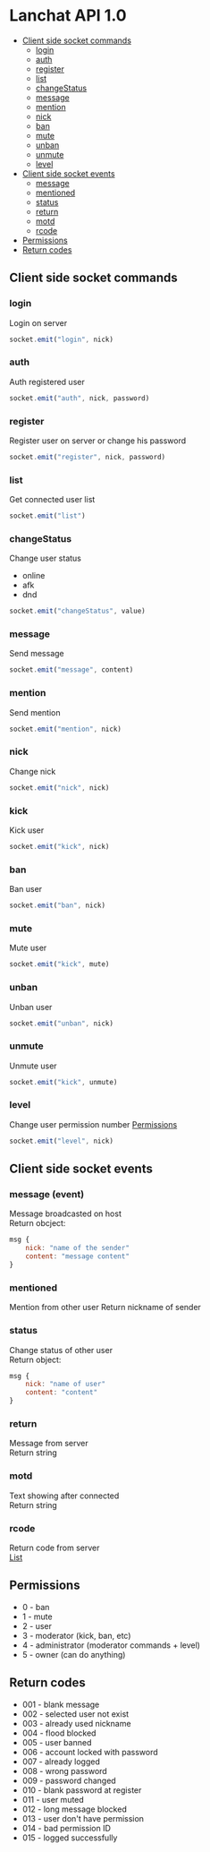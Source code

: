 # Lanchat API 1.0

* [Client side socket commands](#client-side-socket-commands)
  * [login](#login)
  * [auth](#auth)
  * [register](#register)
  * [list](#list)
  * [changeStatus](#changeStatus)
  * [message](#message)
  * [mention](#mention)
  * [nick](#nick)
  * [ban](#ban)
  * [mute](#mute)
  * [unban](#unban)
  * [unmute](#unmute)
  * [level](#level)
* [Client side socket events](#client-side-socket-events)
  * [message](#message-event)
  * [mentioned](#mentioned)
  * [status](#status)
  * [return](#return)
  * [motd](#motd)
  * [rcode](#rcode)
* [Permissions](#permissions)
* [Return codes](#return-codes)
## Client side socket commands

### login
Login on server
```js
socket.emit("login", nick)
```

### auth
Auth registered user
```js
socket.emit("auth", nick, password)
```

### register
Register user on server or change his password
```js
socket.emit("register", nick, password)
```

### list
Get connected user list
```js
socket.emit("list")
```

### changeStatus
Change user status
* online
* afk
* dnd
```js
socket.emit("changeStatus", value)
```

### message
Send message
```js
socket.emit("message", content)
```

### mention
Send mention
```js
socket.emit("mention", nick)
```

### nick
Change nick
```js
socket.emit("nick", nick)
```

### kick
Kick user
```js
socket.emit("kick", nick)
```

### ban
Ban user
```js
socket.emit("ban", nick)
```

### mute
Mute user
```js
socket.emit("kick", mute)
```

### unban
Unban user
```js
socket.emit("unban", nick)
```

### unmute
Unmute user
```js
socket.emit("kick", unmute)
```

### level
Change user permission number
[Permissions](#permissions)
```js
socket.emit("level", nick)
```

## Client side socket events

### message (event)
Message broadcasted on host <br>
Return obcject:
```js
msg {
    nick: "name of the sender"
    content: "message content"
}
```

### mentioned
Mention from other user
Return nickname of sender

### status
Change status of other user <br>
Return object:
```js
msg {
    nick: "name of user"
    content: "content"
}
```

### return
Message from server <br>
Return string

### motd
Text showing after connected <br>
Return string

### rcode
Return code from server <br>
[List](#return-codes)

## Permissions
* 0 - ban
* 1 - mute
* 2 - user
* 3 - moderator (kick, ban, etc)
* 4 - administrator (moderator commands + level)
* 5 - owner (can do anything)

## Return codes
* 001 - blank message
* 002 - selected user not exist
* 003 - already used nickname
* 004 - flood blocked
* 005 - user banned
* 006 - account locked with password
* 007 - already logged
* 008 - wrong password
* 009 - password changed
* 010 - blank password at register
* 011 - user muted
* 012 - long message blocked
* 013 - user don't have permission
* 014 - bad permission ID
* 015 - logged successfully
